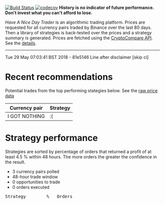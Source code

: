 [![Build Status](https://travis-ci.org/deanturpin/handt.svg?branch=master)](https://travis-ci.org/deanturpin/handt)
[![codecov](https://codecov.io/gh/deanturpin/handt/branch/master/graph/badge.svg)](https://codecov.io/gh/deanturpin/handt)
**History is no indicator of future performance. Don't invest what you can't
afford to lose.**

*Have A Nice Day Trader* is an algorithmic trading platform. Prices are
requested for all currency pairs traded by Binance over the last 80 days. Then a
library of strategies is back-tested over the prices and a strategy summary is
generated. Prices are fetched using the [CryptoCompare
API](https://min-api.cryptocompare.com/). See the [details](details.md).

---

Tue 29 May 07:03:41 BST 2018 - 
81e5146 Line after disclaimer [skip ci]

# Recent recommendations
Potential trades from the top performing stategies below. See the [raw price data](prices.csv)

|Currency pair|Strategy|
|---|---|
|I GOT NOTHING|:(|

# Strategy performance
Strategies are sorted by percentage of orders that returned a profit of at least 4.5 % within 48 hours. The more orders the greater the confidence in the result.
* 3 currency pairs polled
* 48-hour trade window
* 0 opportunities to trade
* 0 orders executed
<pre>
Strategy		%	Orders
</pre>

